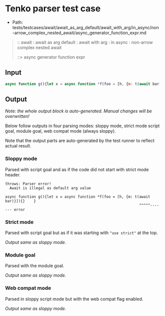 # Tenko parser test case

- Path: tests/testcases/await/await_as_arg_default/await_with_arg/in_async/non-arrow_complex_nested_await/async_generator_function_expr.md

> :: await : await as arg default : await with arg : in async : non-arrow complex nested await
>
> ::> async generator function expr

## Input

`````js
async function g(){let x = async function *f(foo = [h, {m: t(await bar)}]){}    }
`````

## Output

_Note: the whole output block is auto-generated. Manual changes will be overwritten!_

Below follow outputs in four parsing modes: sloppy mode, strict mode script goal, module goal, web compat mode (always sloppy).

Note that the output parts are auto-generated by the test runner to reflect actual result.

### Sloppy mode

Parsed with script goal and as if the code did not start with strict mode header.

`````
throws: Parser error!
  Await is illegal as default arg value

async function g(){let x = async function *f(foo = [h, {m: t(await bar)}]){}    }
                                                             ^^^^^------- error
`````

### Strict mode

Parsed with script goal but as if it was starting with `"use strict"` at the top.

_Output same as sloppy mode._

### Module goal

Parsed with the module goal.

_Output same as sloppy mode._

### Web compat mode

Parsed in sloppy script mode but with the web compat flag enabled.

_Output same as sloppy mode._
